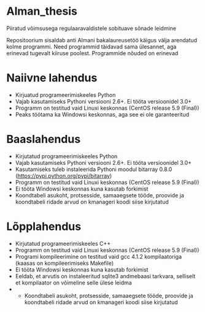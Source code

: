 Alman_thesis
============

Piiratud võimsusega regulaaravaldistele sobituave sõnade leidmine


Repositoorium sisaldab anti Almani bakalaureusetöö käigus välja arendatud kolme programmi.
Need programmid täidavad sama ülesannet, aga erinevad tugevalt kiiruse poolest. Programmide nõuded on erinevad


Naiivne lahendus
============
* Kirjuatud programeerimiskeeles Python
* Vajab kasutamiseks Pythoni versiooni 2.6+. Ei tööta versioonidel 3.0+
* Programm on testitud vaid Linuxi keskonnas (CentOS release 5.9 (Final))
* Peaks töötama ka Windowsi keskonnas, aga see ei ole garanteeritud

Baaslahendus
============
* Kirjutatud programeerimiskeeles Python
* Vajab kasutamiseks Pythoni versiooni 2.6+. Ei tööta versioonidel 3.0+
* Kasutamiseks tuleb instaleerida Pythoni moodul bitarray 0.8.0 (https://pypi.python.org/pypi/bitarray)
* Programm on testitud vaid Linuxi keskonnas (CentOS release 5.9 (Final))
* Ei tööta Windowsi keskonnas kuna kasutab forkimist
* Koondtabeli asukoht, protsesside, samaaegsete tööde, proovide ja koondtabeli ridade arvud on kmanageri koodi siise kirjutatud

Lõpplahendus
============
* Kirjutatud programeerimiskeeles C++
* Programm on testitud vaid Linuxi keskonnas (CentOS release 5.9 (Final))
* Programi kompileerimine on testitud vaid gcc 4.1.2 kompilaatoriga (kaasas on kompileerimiseks Makefile)
* Ei tööta Windowsi keskonnas kuna kasutab forkimist
* Eeldab, et arvutis on instaleeritud sqlite3 andmebaasi tarkvara, selliselt et kompilaator on võimeline selle ülese leidma
* * Koondtabeli asukoht, protsesside, samaaegsete tööde, proovide ja koondtabeli ridade arvud on kmanageri koodi siise kirjutatud
